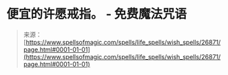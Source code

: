 <!--yml

category: 未分类

date: 2024-06-12 19:15:26

-->

# 便宜的许愿戒指。 - 免费魔法咒语

> 来源：[https://www.spellsofmagic.com/spells/life_spells/wish_spells/26871/page.html#0001-01-01](https://www.spellsofmagic.com/spells/life_spells/wish_spells/26871/page.html#0001-01-01)
